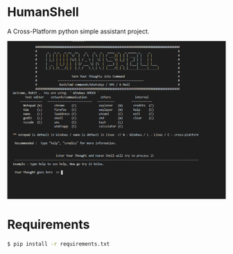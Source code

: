 # HumanShell

A Cross-Platform python simple assistant project.



![Human Shell](/HS.PNG)

# Requirements

```sh
$ pip install -r requirements.txt
```
